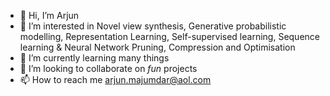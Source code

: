 - 👋 Hi, I’m Arjun
- 👀 I’m interested in Novel view synthesis, Generative probabilistic modelling, Representation Learning, Self-supervised learning, Sequence learning & Neural Network Pruning, Compression and Optimisation
- 🌱 I’m currently learning many things
- 💞️ I’m looking to collaborate on _fun_ projects
- 📫 How to reach me arjun.majumdar@aol.com

<!---
arjun-majumdar/arjun-majumdar is a ✨ special ✨ repository because its `README.md` (this file) appears on your GitHub profile.
You can click the Preview link to take a look at your changes.
--->
